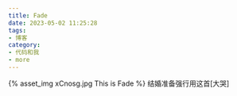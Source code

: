 ```yaml
---
title: Fade
date: 2023-05-02 11:25:28
tags:
- 博客
category:
- 代码和我
- more
---
```

{% asset_img xCnosg.jpg This is Fade %}
结婚准备强行用这首[大哭]